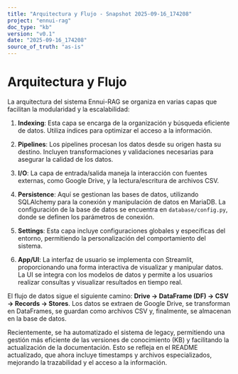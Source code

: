 ```yaml
---
title: "Arquitectura y Flujo - Snapshot 2025-09-16_174208"
project: "ennui-rag"
doc_type: "kb"
version: "v0.1"
date: "2025-09-16_174208"
source_of_truth: "as-is"
---
```


# Arquitectura y Flujo

La arquitectura del sistema Ennui-RAG se organiza en varias capas que facilitan la modularidad y la escalabilidad:

1. **Indexing**: Esta capa se encarga de la organización y búsqueda eficiente de datos. Utiliza índices para optimizar el acceso a la información.

2. **Pipelines**: Los pipelines procesan los datos desde su origen hasta su destino. Incluyen transformaciones y validaciones necesarias para asegurar la calidad de los datos.

3. **I/O**: La capa de entrada/salida maneja la interacción con fuentes externas, como Google Drive, y la lectura/escritura de archivos CSV. 

4. **Persistence**: Aquí se gestionan las bases de datos, utilizando SQLAlchemy para la conexión y manipulación de datos en MariaDB. La configuración de la base de datos se encuentra en `database/config.py`, donde se definen los parámetros de conexión.

5. **Settings**: Esta capa incluye configuraciones globales y específicas del entorno, permitiendo la personalización del comportamiento del sistema.

6. **App/UI**: La interfaz de usuario se implementa con Streamlit, proporcionando una forma interactiva de visualizar y manipular datos. La UI se integra con los modelos de datos y permite a los usuarios realizar consultas y visualizar resultados en tiempo real.

El flujo de datos sigue el siguiente camino: **Drive → DataFrame (DF) → CSV → Records → Stores**. Los datos se extraen de Google Drive, se transforman en DataFrames, se guardan como archivos CSV y, finalmente, se almacenan en la base de datos.

Recientemente, se ha automatizado el sistema de legacy, permitiendo una gestión más eficiente de las versiones de conocimiento (KB) y facilitando la actualización de la documentación. Esto se refleja en el README actualizado, que ahora incluye timestamps y archivos especializados, mejorando la trazabilidad y el acceso a la información.